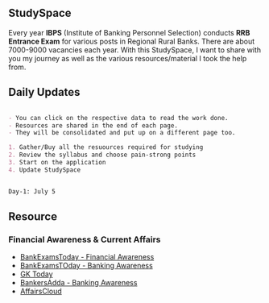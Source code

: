 ## StudySpace

Every year **IBPS** (Institute of Banking Personnel Selection) conducts **RRB Entrance Exam** for various posts in Regional Rural Banks. There are about 7000-9000 vacancies each year. With this StudySpace, I want to share with you my journey as well as the various resources/material I took the help from.

## Daily Updates

```markdown

- You can click on the respective data to read the work done. 
- Resources are shared in the end of each page. 
- They will be consolidated and put up on a different page too. 

1. Gather/Buy all the resuources required for studying
2. Review the syllabus and choose pain-strong points
3. Start on the application
4. Update StudySpace


Day-1: July 5


```
## Resource

### Financial Awareness & Current Affairs

- [BankExamsToday - Financial Awareness](https://www.bankexamstoday.com/p/financial-awareness_16.html)
- [BankExamsTOday - Banking Awareness](https://www.bankexamstoday.com/2015/08/banking-awareness-questions-pdf.html)
- [GK Today](https://www.gktoday.in/)
- [BankersAdda - Banking Awareness](https://www.bankersadda.com/banking-awareness/)
- [AffairsCloud](https://affairscloud.com/)


